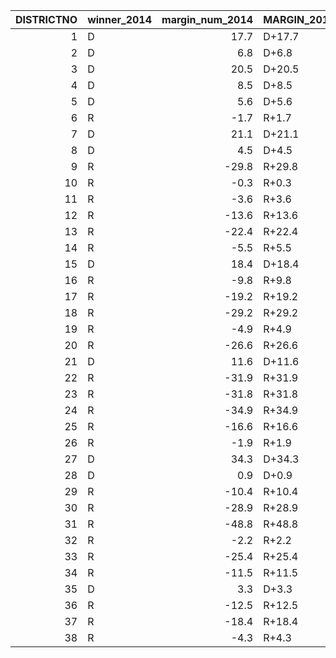 |   DISTRICTNO | winner_2014   |   margin_num_2014 | MARGIN_2014   | winner_2018   |   margin_num_2018 | MARGIN_2018   |   average_margin_num | AVERAGE_MARGIN   |
|-------------:|:--------------|------------------:|:--------------|:--------------|------------------:|:--------------|---------------------:|:-----------------|
|            1 | D             |              17.7 | D+17.7        | D             |              25.3 | D+25.3        |                21.5  | D+21.5           |
|            2 | D             |               6.8 | D+6.8         | D             |              38.8 | D+38.8        |                22.8  | D+22.7           |
|            3 | D             |              20.5 | D+20.5        | D             |              37.4 | D+37.4        |                28.95 | D+28.9           |
|            4 | D             |               8.5 | D+8.5         | D             |              17.5 | D+17.5        |                13    | D+13.0           |
|            5 | D             |               5.6 | D+5.6         | D             |              29.3 | D+29.3        |                17.45 | D+17.4           |
|            6 | R             |              -1.7 | R+1.7         | D             |              38.3 | D+38.3        |                18.3  | D+18.2           |
|            7 | D             |              21.1 | D+21.1        | D             |              44.9 | D+44.9        |                33    | D+33.0           |
|            8 | D             |               4.5 | D+4.5         | D             |              41.4 | D+41.4        |                22.95 | D+22.9           |
|            9 | R             |             -29.8 | R+29.8        | D             |               3.3 | D+3.3         |               -13.25 | R+13.2           |
|           10 | R             |              -0.3 | R+0.3         | D             |              13.8 | D+13.8        |                 6.75 | D+6.75           |
|           11 | R             |              -3.6 | R+3.6         | D             |              10.4 | D+10.4        |                 3.4  | D+3.40           |
|           12 | R             |             -13.6 | R+13.6        | D             |               5.9 | D+5.9         |                -3.85 | R+3.84           |
|           13 | R             |             -22.4 | R+22.4        | D             |              15.8 | D+15.8        |                -3.3  | R+3.29           |
|           14 | R             |              -5.5 | R+5.5         | D             |              13.5 | D+13.5        |                 4    | D+4.0            |
|           15 | D             |              18.4 | D+18.4        | D             |              46.8 | D+46.8        |                32.6  | D+32.5           |
|           16 | R             |              -9.8 | R+9.8         | R             |             -12   | R+12.0        |               -10.9  | R+10.9           |
|           17 | R             |             -19.2 | R+19.2        | R             |             -18.7 | R+18.7        |               -18.95 | R+18.9           |
|           18 | R             |             -29.2 | R+29.2        | R             |             -18.3 | R+18.3        |               -23.75 | R+23.7           |
|           19 | R             |              -4.9 | R+4.9         | D             |              19.6 | D+19.6        |                 7.35 | D+7.35           |
|           20 | R             |             -26.6 | R+26.6        | R             |             -15.1 | R+15.1        |               -20.85 | R+20.8           |
|           21 | D             |              11.6 | D+11.6        | D             |              23.3 | D+23.3        |                17.45 | D+17.4           |
|           22 | R             |             -31.9 | R+31.9        | R             |             -15.6 | R+15.6        |               -23.75 | R+23.7           |
|           23 | R             |             -31.8 | R+31.8        | R             |              -8   | R+8.0         |               -19.9  | R+19.9           |
|           24 | R             |             -34.9 | R+34.9        | R             |             -20   | R+20.0        |               -27.45 | R+27.4           |
|           25 | R             |             -16.6 | R+16.6        | R             |             -16   | R+16.0        |               -16.3  | R+16.3           |
|           26 | R             |              -1.9 | R+1.9         | R             |              -6.6 | R+6.6         |                -4.25 | R+4.25           |
|           27 | D             |              34.3 | D+34.3        | D             |              34   | D+34.0        |                34.15 | D+34.1           |
|           28 | D             |               0.9 | D+0.9         | D             |              20.1 | D+20.1        |                10.5  | D+10.5           |
|           29 | R             |             -10.4 | R+10.4        | D             |              23.7 | D+23.7        |                 6.65 | D+6.64           |
|           30 | R             |             -28.9 | R+28.9        | D             |               2.3 | D+2.3         |               -13.3  | R+13.2           |
|           31 | R             |             -48.8 | R+48.8        | R             |             -22.3 | R+22.3        |               -35.55 | R+35.5           |
|           32 | R             |              -2.2 | R+2.2         | D             |               3.3 | D+3.3         |                 0.55 | D+0.54           |
|           33 | R             |             -25.4 | R+25.4        | R             |             -19.8 | R+19.8        |               -22.6  | R+22.6           |
|           34 | R             |             -11.5 | R+11.5        | R             |             -14.8 | R+14.8        |               -13.15 | R+13.1           |
|           35 | D             |               3.3 | D+3.3         | D             |               9.1 | D+9.1         |                 6.2  | D+6.19           |
|           36 | R             |             -12.5 | R+12.5        | R             |             -19.3 | R+19.3        |               -15.9  | R+15.9           |
|           37 | R             |             -18.4 | R+18.4        | R             |              -7.4 | R+7.4         |               -12.9  | R+12.8           |
|           38 | R             |              -4.3 | R+4.3         | R             |              -5.8 | R+5.8         |                -5.05 | R+5.05           |